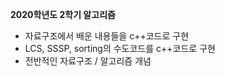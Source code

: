 **2020학년도 2학기 알고리즘**

- 자료구조에서 배운 내용들을 c++코드로 구현
- LCS, SSSP, sorting의 수도코드를 c++코드로 구현
- 전반적인 자료구조 / 알고리즘 개념 
